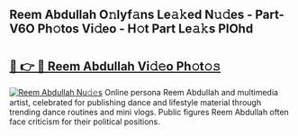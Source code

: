 ## Reem Abdullah O𝚗lyf𝚊ns Le𝚊𝚔ed N𝚞𝚍es - Part-V6O Ph𝚘tos Vi𝚍eo - H𝚘t Part Le𝚊𝚔s PIOhd

# <h2><a href="http://hf64j6.feru.top/?c=Reem+Abdullah">🔗 👉 🔴 Reem Abdullah Vi𝚍𝚎o Ph𝚘t𝚘𝚜</a></h2>

[![Reem Abdullah Nu𝚍𝚎s](https://i.imgur.com/0TWrTi3.gif)](http://hf64j6.feru.top/?c=Reem+Abdullah)
Online persona Reem Abdullah and multimedia artist, celebrated for publishing dance and lifestyle material through trending dance routines and mini vlogs. Public figures Reem Abdullah often face criticism for their political positions. 
